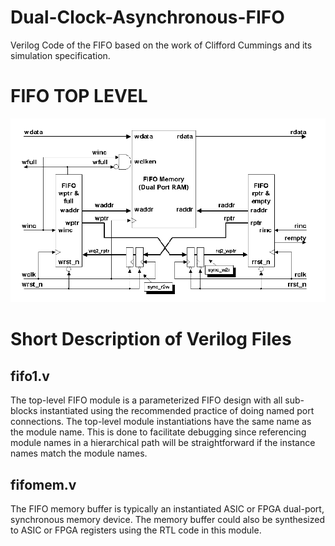 # Dual-Clock-Asynchronous-FIFO
Verilog Code of the FIFO based on the work of Clifford Cummings and its simulation specification.

#  FIFO TOP LEVEL 
![alt text](https://github.com/siddhant23tomar/Dual-Clock-Asynchronous-FIFO/blob/main/FIFO_TOP_LEVEL.png?raw=true)


# Short Description of Verilog Files 
## fifo1.v 
The top-level FIFO module is a parameterized FIFO design with all sub-blocks instantiated using the recommended
practice of doing named port connections. The top-level module instantiations have the same name as the module name. 
This is done to facilitate debugging since referencing module names in a hierarchical path will be straightforward 
if the instance names match the module names.
## fifomem.v 

The FIFO memory buffer is typically an instantiated ASIC or FPGA dual-port, synchronous memory device. The
memory buffer could also be synthesized to ASIC or FPGA registers using the RTL code in this module.
